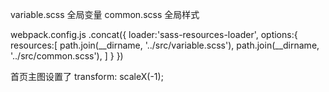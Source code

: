 variable.scss 全局变量
common.scss 全局样式

webpack.config.js
.concat({
  loader:'sass-resources-loader',
  options:{
    resources:[
      path.join(__dirname, '../src/variable.scss'),
      path.join(__dirname, '../src/common.scss'),
    ]
  }
})

首页主图设置了 transform: scaleX(-1);